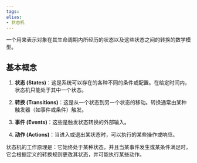 ```yaml
---
tags: 
alias:
- 状态机
---
```

一个用来表示对象在其生命周期内所经历的状态以及这些状态之间的转换的数学模型。
## 基本概念
1. **状态 (States)**：这是系统可以存在的各种不同的条件或配置。在给定时间内，状态机只能处于其中一个状态。
    
2. **转换 (Transitions)**：这是从一个状态到另一个状态的移动。转换通常由某种触发器（如事件或条件）触发。
    
3. **事件 (Events)**：这些是触发状态转换的外部输入。
    
4. **动作 (Actions)**：当进入或退出某状态时，可以执行的某些操作或响应。
    

状态机的工作原理是：它始终处于某种状态，并且当某事件发生或某条件满足时，它会根据定义的转换规则更改其状态，并可能执行某些动作。



